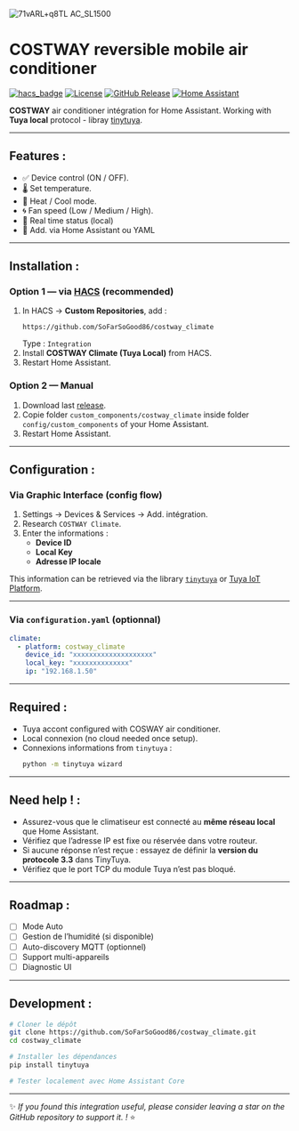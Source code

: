 ![71vARL+q8TL _AC_SL1500_](https://github.com/user-attachments/assets/355e22d2-4e82-4c45-9610-25af26be7597)

# COSTWAY reversible mobile air conditioner 

[![hacs_badge](https://img.shields.io/badge/HACS-Custom-41BDF5.svg)](https://hacs.xyz)
[![License](https://img.shields.io/github/license/SoFarSoGood86/costway_climate)](LICENSE)
[![GitHub Release](https://img.shields.io/github/v/release/SoFarSoGood86/costway_climate)](https://github.com/SoFarSoGood86/costway_climate/releases)
[![Home Assistant](https://img.shields.io/badge/Home%20Assistant-Integration-41BDF5)](https://www.home-assistant.io/)

**COSTWAY** air conditioner intégration for Home Assistant.
Working with **Tuya local** protocol - libray [tinytuya](https://github.com/jasonacox/tinytuya).

---

## Features :

- ✅ Device control (ON / OFF).
- 🌡️ Set temperature.
- 🔄 Heat / Cool mode.
- 🌀 Fan speed (Low / Medium / High).
- 📡 Real time status (local)  
- 🧭 Add. via Home Assistant ou YAML

---

## Installation :

### Option 1 — via [HACS](https://hacs.xyz) (recommended)

1. In HACS → **Custom Repositories**, add :  
   ```
   https://github.com/SoFarSoGood86/costway_climate
   ```
   Type : `Integration`
2. Install **COSTWAY Climate (Tuya Local)** from HACS.
3. Restart Home Assistant.

### Option 2 — Manual

1. Download last [release](https://github.com/SoFarSoGood86/costway_climate/releases).  
2. Copie folder `custom_components/costway_climate` inside folder `config/custom_components` of your Home Assistant.  
3. Restart Home Assistant.

---

## Configuration :

### Via Graphic Interface (config flow)

1. Settings → Devices & Services → Add. intégration.  
2. Research `COSTWAY Climate`.  
3. Enter the informations :
   - **Device ID**
   - **Local Key**
   - **Adresse IP locale**

This information can be retrieved via the library [`tinytuya`](https://github.com/jasonacox/tinytuya) or [Tuya IoT Platform](https://iot.tuya.com).

---

### Via `configuration.yaml` (optionnal)

```yaml
climate:
  - platform: costway_climate
    device_id: "xxxxxxxxxxxxxxxxxxxx"
    local_key: "xxxxxxxxxxxxxx"
    ip: "192.168.1.50"
```

---

## Required :

- Tuya accont configured with COSWAY air conditioner.  
- Local connexion (no cloud needed once setup).  
- Connexions informations from `tinytuya` :
  ```bash
  python -m tinytuya wizard
  ```

---

## Need help ! :

- Assurez-vous que le climatiseur est connecté au **même réseau local** que Home Assistant.  
- Vérifiez que l’adresse IP est fixe ou réservée dans votre routeur.  
- Si aucune réponse n’est reçue : essayez de définir la **version du protocole 3.3** dans TinyTuya.  
- Vérifiez que le port TCP du module Tuya n’est pas bloqué.

---

## Roadmap :

- [ ] Mode Auto
- [ ] Gestion de l’humidité (si disponible)
- [ ] Auto-discovery MQTT (optionnel)
- [ ] Support multi-appareils
- [ ] Diagnostic UI

---

## Development :

```bash
# Cloner le dépôt
git clone https://github.com/SoFarSoGood86/costway_climate.git
cd costway_climate

# Installer les dépendances
pip install tinytuya

# Tester localement avec Home Assistant Core
```

---

✨ *If you found this integration useful, please consider leaving a star on the GitHub repository to support it. !* ⭐
